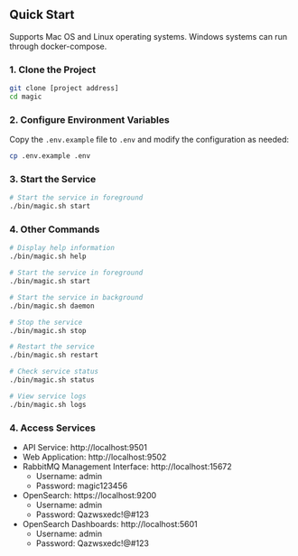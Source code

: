 ## Quick Start
Supports Mac OS and Linux operating systems. Windows systems can run through docker-compose.

### 1. Clone the Project
```bash
git clone [project address]
cd magic
```

### 2. Configure Environment Variables
Copy the `.env.example` file to `.env` and modify the configuration as needed:
```bash
cp .env.example .env
```

### 3. Start the Service

```bash
# Start the service in foreground
./bin/magic.sh start
```

### 4. Other Commands

```bash
# Display help information
./bin/magic.sh help

# Start the service in foreground
./bin/magic.sh start

# Start the service in background
./bin/magic.sh daemon

# Stop the service
./bin/magic.sh stop

# Restart the service
./bin/magic.sh restart

# Check service status
./bin/magic.sh status

# View service logs
./bin/magic.sh logs
```

### 4. Access Services
- API Service: http://localhost:9501
- Web Application: http://localhost:9502
- RabbitMQ Management Interface: http://localhost:15672
  - Username: admin
  - Password: magic123456
- OpenSearch: https://localhost:9200
  - Username: admin
  - Password: Qazwsxedc!@#123
- OpenSearch Dashboards: http://localhost:5601
  - Username: admin
  - Password: Qazwsxedc!@#123 